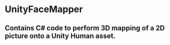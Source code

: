 # UnityFaceMapper
## Contains C# code to perform 3D mapping of a 2D picture onto a Unity Human asset.  
